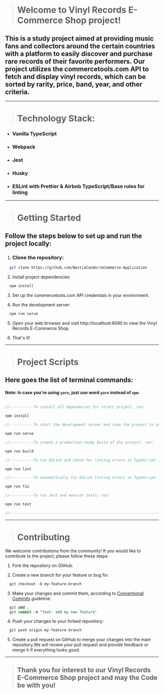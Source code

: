 > # Welcome to Vinyl Records E-Commerce Shop project! 
## This is a study project aimed at providing music fans and collectors around the certain countries with a platform to easily discover and purchase rare records of their favorite performers. Our project utilizes the commercetools.com API to fetch and display vinyl records, which can be sorted by rarity, price, band, year, and other criteria.  
___
> # Technology Stack:
- ### Vanilla TypeScript
- ### Webpack
- ### Jest
- ### Husky
- ### ESLint with Prettier & Airbnb TypeScript/Base rules for linting

___
> # Getting Started  

## Follow the steps below to set up and run the project locally:

1. ### Clone the repository:
```bash 
  git clone https://github.com/NastiaCandor/eCommerce-Application
```
2. Install project dependencies:
```bash
  npm install
```
3. Set up the commercetools.com API credentials in your environment.

4. Run the development server:
```bash
  npm run serve
```
5. Open your web browser and visit http://localhost:8080 to view the Vinyl Records E-Commerce Shop.

6. That's it!
___
> # Project Scripts
## Here goes the list of terminal commands:

#### Note: In case you're using `yarn`, just use word `yarn` instead of `npm`.

```js

//---------- To install all dependecies for strart project, run: 

npm install

//---------- To start the development server and view the project in your browser, run:

npm run serve 

//-----------To create a production-ready build of the project, run:

npm run build 

//-----------To run ESLint and check for linting errors in TypeScript files, run:

npm run lint

//-----------To automatically fix ESLint linting errors in TypeScript files, run:

npm run fix

//-----------To run Jest and execute tests, run:

npm run test

//----------------------------------------------------------------------

```
___
> # Contributing
We welcome contributions from the community! If you would like to contribute to the project, please follow these steps:

1. Fork the repository on GitHub.

2. Create a new branch for your feature or bug fix:
```css
  git checkout -b my-feature-branch
```
3. Make your changes and commit them, according to [Conventional Commits](https://www.conventionalcommits.org/en/v1.0.0/) guideline:
```sql
  git add .
  git commit -m "feat: add my new feature"
```
4. Push your changes to your forked repository:
```sql
  git push origin my-feature-branch
```
5. Create a pull request on GitHub to merge your changes into the main repository.We will review your pull request and provide feedback or merge it if everything looks good. 
___ 
> ## Thank you for interest to our Vinyl Records E-Commerce Shop project and may the Code be with you!

